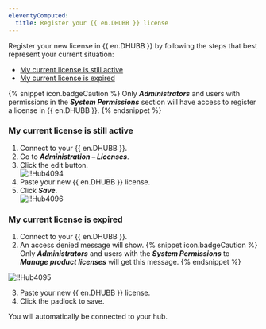 ```yaml
---
eleventyComputed:
  title: Register your {{ en.DHUBB }} license
---
```

Register your new license in {{ en.DHUBB }} by following the steps that best represent your current situation:  

* [My current license is still active](#my-current-license-is-still-active)  
* [My current license is expired](#my-current-license-is-expired)  

{% snippet icon.badgeCaution %} 
Only ***Administrators*** and users with permissions in the ***System Permissions*** section will have access to register a license in {{ en.DHUBB }}. 
{% endsnippet %}
 
### My current license is still active 

1. Connect to your {{ en.DHUBB }}. 
1. Go to ***Administration – Licenses***. 
1. Click the edit button.  
![!!Hub4094](https://webdevolutions.azureedge.net/docs/en/hub/Hub4094.png) 
1. Paste your new {{ en.DHUBB }} license. 
1. Click ***Save***.  
![!!Hub4096](https://webdevolutions.azureedge.net/docs/en/hub/Hub4096.png) 

### My current license is expired 

1. Connect to your {{ en.DHUBB }}. 
1. An access denied message will show. 
{% snippet icon.badgeCaution %} 
Only ***Administrators*** and users with the ***System Permissions*** to ***Manage product licenses*** will get this message. 
{% endsnippet %}
 
![!!Hub4095](https://webdevolutions.azureedge.net/docs/en/hub/Hub4095.png)  

3. Paste your new {{ en.DHUBB }} license. 
1. Click the padlock to save.  

You will automatically be connected to your hub. 
